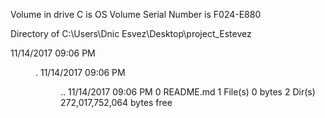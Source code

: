  Volume in drive C is OS
 Volume Serial Number is F024-E880

 Directory of C:\Users\Dnic Esvez\Desktop\project_Estevez

11/14/2017  09:06 PM    <DIR>          .
11/14/2017  09:06 PM    <DIR>          ..
11/14/2017  09:06 PM                 0 README.md
               1 File(s)              0 bytes
               2 Dir(s)  272,017,752,064 bytes free
